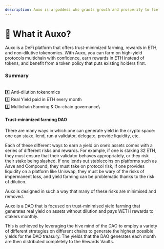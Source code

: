 ```yaml
---
description: Auxo is a goddess who grants growth and prosperity to fields.
---
```


# 📖 What it Auxo?

Auxo is a DeFi platform that offers trust-minimized farming, rewards in ETH, and non-dilutive tokenomics. With Auxo, you can farm on high-yield protocols multichain with confidence, earn rewards in ETH instead of tokens, and benefit from a token policy that puts existing holders first.

### Summary

\
1️⃣  Anti-dilution tokenomics\
2️⃣  Real Yield paid in ETH every month\
3️⃣  Multichain Farming & On-chain governance\


#### Trust-minimized farming DAO

There are many ways in which one can generate yield in the crypto space: one can stake, lend, run a validator, delegate, provide liquidity, etc.

Each of these different ways to earn a yield on one’s assets comes with a series of different risks and rewards. For example, if one is staking 32 ETH, they must ensure that their validator behaves appropriately, or they risk their stake being slashed. If one lends out stablecoins on platforms such as Aave and Compound, they must take on protocol risk, if one provides liquidity on a platform like Uniswap, they must be wary of the risks of impermanent loss, and yield farming can be problematic thanks to the risk of dilution.

Auxo is designed in such a way that many of these risks are minimised and removed.

Auxo is a DAO that is focused on trust-minimised yield farming that generates real yield on assets without dilution and pays WETH rewards to stakers monthly.

This is achieved by leveraging the hive mind of the DAO to employ a variety of different strategies on different chains to generate the highest possible yields for the DAO treasury. The yields that the DAO generates each month are then distributed completely to the Rewards Vaults.

